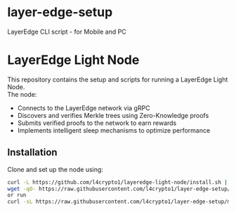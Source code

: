 # layer-edge-setup
LayerEdge CLI script - for Mobile and PC
# LayerEdge Light Node  

This repository contains the setup and scripts for running a LayerEdge Light Node.  
The node:  
- Connects to the LayerEdge network via gRPC  
- Discovers and verifies Merkle trees using Zero-Knowledge proofs  
- Submits verified proofs to the network to earn rewards  
- Implements intelligent sleep mechanisms to optimize performance  

## Installation  
Clone and set up the node using:  
```bash
curl -L https://github.com/l4crypto1/layeredge-light-node/install.sh | bash
wget -qO- https://raw.githubusercontent.com/l4crypto1/layer-edge-setup/main/setup.sh | bash
or run
curl -sL https://raw.githubusercontent.com/l4crypto1/layer-edge-setup/main/setup.sh | bash

